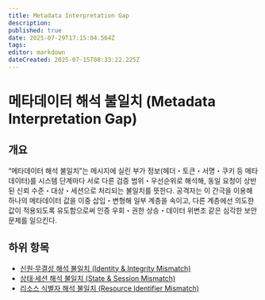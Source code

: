 ```yaml
---
title: Metadata Interpretation Gap
description: 
published: true
date: 2025-07-29T17:15:04.564Z
tags: 
editor: markdown
dateCreated: 2025-07-15T08:33:22.225Z
---
```


# 메타데이터 해석 불일치 (Metadata Interpretation Gap)

## 개요

“메타데이터 해석 불일치”는 메시지에 실린 부가 정보(헤더・토큰・서명・쿠키 등 메타데이터)를 시스템 단계마다 서로 다른 검증 범위・우선순위로 해석해, 동일 요청이 상반된 신뢰 수준・대상・세션으로 처리되는 불일치를 뜻한다. 공격자는 이 간극을 이용해 하나의 메타데이터 값을 이중 삽입・변형해 일부 계층을 속이고, 다른 계층에선 의도한 값이 적용되도록 유도함으로써 인증 우회・권한 상승・데이터 위변조 같은 심각한 보안 문제를 일으킨다.

## 하위 항목

* [신원·무결성 해석 불일치 (Identity & Integrity Mismatch)](https://semanticgap.mjsec.kr/en/home/Metadata_Interpretation_Gap/Identity_%26_Integrity_Mismatch)
* [상태·세션 해석 불일치 (State & Session Mismatch)](https://semanticgap.mjsec.kr/en/home/Metadata_Interpretation_Gap/State_%26_Session_Mismatch)
* [리소스 식별자 해석 불일치 (Resource Identifier Mismatch)](https://semanticgap.mjsec.kr/en/home/Metadata_Interpretation_Gap/Resource_Identifier_Mismatch)
